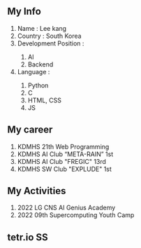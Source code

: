 <h2> My Info </h2>
<ol>
  <li>Name : Lee kang </li>
  <li>Country : South Korea</li>
  <li>Development Position : </li>
    <ol> 
     <li>Al</li>
      <li>Backend</li>
    </ol>
 
  <li>Language :</li>
  <ol>
   <li>Python</li>
   <li>C</li>
   <li>HTML, CSS</li>
   <li>JS</li>
 </ol>
</ol>
  
<h2>My career</h2>
  <ol>
    <li>KDMHS 21th Web Programming</li>
    <li>KDMHS AI Club “META-RAIN” 1st</li>
    <li>KDMHS AI Club "FREGIC" 13rd</li>
    <li>KDMHS SW Club "EXPLUDE" 1st</li>
  </ol>
  
<h2>My Activities</h2>
  <ol>
    <li>2022 LG CNS AI Genius Academy</li>
    <li>2022 09th Supercomputing Youth Camp</li>
  </ol>

<h2>tetr.io SS</h2>
